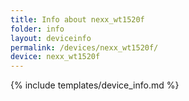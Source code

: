 ```yaml
---
title: Info about nexx_wt1520f
folder: info
layout: deviceinfo
permalink: /devices/nexx_wt1520f/
device: nexx_wt1520f
---
```

{% include templates/device_info.md %}
